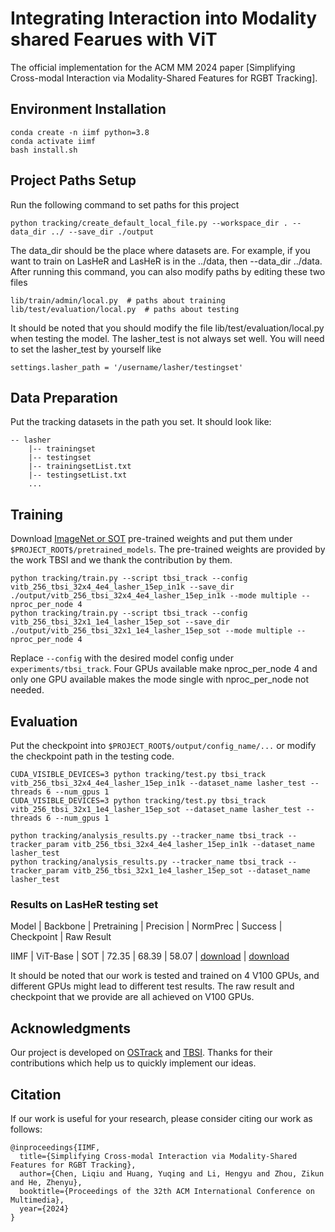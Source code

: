 # Integrating Interaction into Modality shared Fearues with ViT
The official implementation for the ACM MM 2024 paper [Simplifying Cross-modal Interaction via Modality-Shared Features for RGBT Tracking].

## Environment Installation
```
conda create -n iimf python=3.8
conda activate iimf
bash install.sh
```

## Project Paths Setup
Run the following command to set paths for this project
```
python tracking/create_default_local_file.py --workspace_dir . --data_dir ../ --save_dir ./output
```

The data_dir should be the place where datasets are. For example, if you want to train on LasHeR and LasHeR is in the ../data, then --data_dir ../data. 
After running this command, you can also modify paths by editing these two files
```
lib/train/admin/local.py  # paths about training
lib/test/evaluation/local.py  # paths about testing
```

It should be noted that you should modify the file lib/test/evaluation/local.py when testing the model. The lasher_test is not always set well. You will need to set the lasher_test by yourself like 
```
settings.lasher_path = '/username/lasher/testingset'
```

## Data Preparation
Put the tracking datasets in the path you set. It should look like:

```
-- lasher
    |-- trainingset
    |-- testingset
    |-- trainingsetList.txt
    |-- testingsetList.txt
    ...
```

## Training
Download [ImageNet or SOT](https://pan.baidu.com/s/1U42J6b3g1htma0OvmXRQCw?pwd=at5b) pre-trained weights and put them under `$PROJECT_ROOT$/pretrained_models`. The pre-trained weights are provided by the work TBSI and we thank the contribution by them.

```
python tracking/train.py --script tbsi_track --config vitb_256_tbsi_32x4_4e4_lasher_15ep_in1k --save_dir ./output/vitb_256_tbsi_32x4_4e4_lasher_15ep_in1k --mode multiple --nproc_per_node 4
python tracking/train.py --script tbsi_track --config vitb_256_tbsi_32x1_1e4_lasher_15ep_sot --save_dir ./output/vitb_256_tbsi_32x1_1e4_lasher_15ep_sot --mode multiple --nproc_per_node 4
```

Replace `--config` with the desired model config under `experiments/tbsi_track`. 
Four GPUs available make nproc_per_node 4 and only one GPU available makes the mode single with nproc_per_node not needed.

## Evaluation
Put the checkpoint into `$PROJECT_ROOT$/output/config_name/...` or modify the checkpoint path in the testing code.

```
CUDA_VISIBLE_DEVICES=3 python tracking/test.py tbsi_track vitb_256_tbsi_32x4_4e4_lasher_15ep_in1k --dataset_name lasher_test --threads 6 --num_gpus 1
CUDA_VISIBLE_DEVICES=3 python tracking/test.py tbsi_track vitb_256_tbsi_32x1_1e4_lasher_15ep_sot --dataset_name lasher_test --threads 6 --num_gpus 1

python tracking/analysis_results.py --tracker_name tbsi_track --tracker_param vitb_256_tbsi_32x4_4e4_lasher_15ep_in1k --dataset_name lasher_test
python tracking/analysis_results.py --tracker_name tbsi_track --tracker_param vitb_256_tbsi_32x1_1e4_lasher_15ep_sot --dataset_name lasher_test
```

### Results on LasHeR testing set

Model | Backbone | Pretraining | Precision | NormPrec | Success | Checkpoint | Raw Result

IIMF | ViT-Base | SOT | 72.35 | 68.39 | 58.07 | [download](https://pan.baidu.com/s/12m_cmMvbTbMnd-3ih3YQxA?pwd=Chen) | [download](https://pan.baidu.com/s/12m_cmMvbTbMnd-3ih3YQxA?pwd=Chen)

It should be noted that our work is tested and trained on 4 V100 GPUs, and different GPUs might lead to different test results. The raw result and checkpoint that we provide are all achieved on V100 GPUs.

## Acknowledgments
Our project is developed on [OSTrack](https://github.com/botaoye/OSTrack) and [TBSI](https://github.com/RyanHTR/TBSI). Thanks for their contributions which help us to quickly implement our ideas.

## Citation
If our work is useful for your research, please consider citing our work as follows:
```
@inproceedings{IIMF,
  title={Simplifying Cross-modal Interaction via Modality-Shared Features for RGBT Tracking},
  author={Chen, Liqiu and Huang, Yuqing and Li, Hengyu and Zhou, Zikun and He, Zhenyu},
  booktitle={Proceedings of the 32th ACM International Conference on Multimedia},
  year={2024}
}











